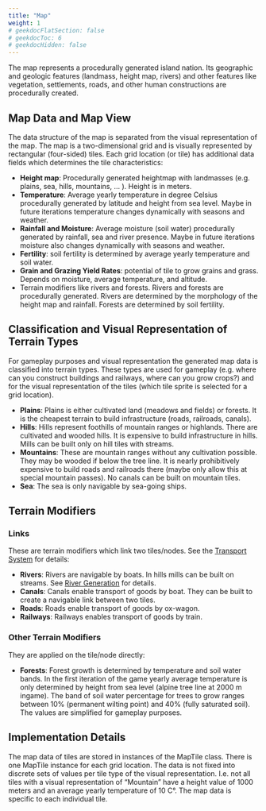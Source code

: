```yaml
---
title: "Map"
weight: 1
# geekdocFlatSection: false
# geekdocToc: 6
# geekdocHidden: false
---
```


The map represents a procedurally generated island nation. Its geographic and geologic features (landmass, height map, rivers) and other features like vegetation, settlements, roads, and other human constructions are procedurally created.

## Map Data and Map View
The data structure of the map is separated from the visual representation of the map. The map is a two-dimensional grid and is visually represented by rectangular (four-sided) tiles. Each grid location (or tile) has additional data fields which determines the tile characteristics:
* **Height map**: Procedurally generated heightmap with landmasses (e.g. plains, sea, hills, mountains, … ). Height is in meters.
* **Temperature**: Average yearly temperature in degree Celsius procedurally generated by latitude and height from sea level. Maybe in future iterations temperature changes dynamically with seasons and weather.
* **Rainfall and Moisture**: Average moisture (soil water) procedurally generated by rainfall, sea and river presence. Maybe in future iterations moisture also changes dynamically with seasons and weather.
* **Fertility**: soil fertility is determined by average yearly temperature and soil water.
* **Grain and Grazing Yield Rates**: potential of tile to grow grains and grass. Depends on moisture, average temperature, and altitude.
* Terrain modifiers like rivers and forests. Rivers and forests are procedurally generated. Rivers are determined by the morphology of the height map and rainfall. Forests are determined by soil fertility.

## Classification and Visual Representation of Terrain Types
For gameplay purposes and visual representation the generated map data is classified into terrain types. These types are used for gameplay (e.g. where can you construct buildings and railways, where can you grow crops?) and for the visual representation of the tiles (which tile sprite is selected for a grid location).
* **Plains**: Plains is either cultivated land (meadows and fields) or forests. It is the cheapest terrain to build infrastructure (roads, railroads, canals).
* **Hills**: Hills represent foothills of mountain ranges or highlands. There are cultivated and wooded hills. It is expensive to build infrastructure in hills. Mills can be built only on hill tiles with streams.
* **Mountains**: These are mountain ranges without any cultivation possible. They may be wooded if below the tree line. It is nearly prohibitively expensive to build roads and railroads there (maybe only allow this at special mountain passes). No canals can be built on mountain tiles.
* **Sea**: The sea is only navigable by sea-going ships.

## Terrain Modifiers
### Links
These are terrain modifiers which link two tiles/nodes. See the [Transport System](docs/transport-system/) for details:
* **Rivers**: Rivers are navigable by boats. In hills mills can be built on streams. See [River Generation](docs/game-world/map-generation/) for details.
* **Canals**: Canals enable transport of goods by boat. They can be built to create a navigable link between two tiles.
* **Roads**: Roads enable transport of goods by ox-wagon.
* **Railways**: Railways enables transport of goods by train.

### Other Terrain Modifiers
They are applied on the tile/node directly:
* **Forests**: Forest growth is determined by temperature and soil water bands. In the first iteration of the game yearly average temperature is only determined by height from sea level (alpine tree line at 2000 m ingame). The band of soil water percentage for trees to grow ranges between 10% (permanent wilting point) and 40% (fully saturated soil). The values are simplified for gameplay purposes.

## Implementation Details
The map data of tiles are stored in instances of the MapTile class. There is one MapTile instance for each grid location. The data is not fixed into discrete sets of values per tile type of the visual representation. I.e. not all tiles with a visual representation of “Mountain” have a height value of 1000 meters and an average yearly temperature of 10 C°. The map data is specific to each individual tile.

